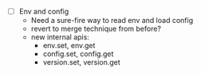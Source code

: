 * [ ] Env and config
  - Need a sure-fire way to read env and load config
  - revert to merge technique from before?
  - new internal apis:
    - env.set, env.get
    - config.set, config.get
    - version.set, version.get

